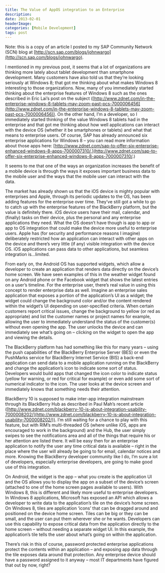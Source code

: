 ```yaml
---
title: The Value of AppOS integration to an Enterprise
description: 
date: 2013-02-01
headerImage: 
categories: [Mobile Development]
tags: post
---
```


Note: this is a copy of an article I posted to my SAP Community Network (SCN) blog at [http://scn.sap.com/blogs/johnwargo](http://scn.sap.com/blogs/johnwargo).

I mentioned in my previous post, it seems that a lot of organizations are thinking more lately about tablet development than smartphone development. Many customers have also told us that they’re looking seriously at Windows 8; that got me thinking about what makes Windows 8 interesting to those organizations. Now, many of you immediately started thinking about the enterprise features of Windows 8 such as the ones described in Eric Lai’s post on the subject ([http://www.zdnet.com/in-the-enterprise-windows-8-tablets-may-zoom-past-pcs-7000006456](http://www.zdnet.com/in-the-enterprise-windows-8-tablets-may-zoom-past-pcs-7000006456)). On the other hand, I’m a developer, so I immediately started thinking of the value Windows 8 tablets had in the enterprise and that got me thinking about how well applications can interact with the device OS (whether it be smartphones or tablets) and what that means to enterprise users. Of course, SAP has already announced six enterprise applications for Windows 8 – you can read more information about those apps here: [http://www.zdnet.com/sap-to-offer-six-enterprise-enhanced-windows-8-apps-7000007310/.](http://www.zdnet.com/sap-to-offer-six-enterprise-enhanced-windows-8-apps-7000007310/.)

It seems to me that one of the ways an organization increases the benefit of a mobile device is through the ways it exposes important business data to the mobile user and the ways that the mobile user can interact with the data.

The market has already shown us that the iOS device is mighty popular with enterprises and Apple, through its periodic updates to the OS, has been adding features for the enterprise over time. They’ve still got a while to go to catch up with the enterprise features of the BlackBerry platform, but the value is definitely there. iOS device users have their mail, calendar, and (finally) tasks on their device, plus the personal and any enterprise applications they need. What the OS doesn’t have though is app to app or app to OS integration that could make the device more useful to enterprise users. Apple has (for security and performance reasons I imagine) deliberately restricted how an application can interact with other apps on the device and there’s very little (if any) visible integration with the device OS. iOS applications can pass data to other applications, but seamless integration is…limited.

From early on, the Android OS has supported widgets, which allow a developer to create an application that renders data directly on the device’s home screen. We have seen examples of this in the weather widget found on any Android phone or the Facebook widget that shows the latest entries on a user’s timeline. For the enterprise user, there’s real value in using this concept to render enterprise data as well. Imagine an enterprise sales application that exposes a portion of the application’s UI as a widget; the widget could change the background color and/or the content rendered within the widget’s UI depending on user-specified criteria. When certain customers report critical issues, change the background to yellow (or red as appropriate) and list the customer names or project names for example, allowing the user to immediately understand the status of the customer(s) without even opening the app. The user unlocks the device and can immediately see what’s going on – clicking on the widget to open the app and viewing the details.

The BlackBerry platform has had something like this for many years – using the push capabilities of the BlackBerry Enterprise Server (BES) or even the PushMarks service for BlackBerry Internet Service (BIS) a back-end application can send data to a mobile application running on the BlackBerry and change the application’s icon to indicate some sort of status. Developers would build apps that changed the icon color to indicate status (yellow for warning, or red for critical for example) or even add some sort of numerical indicator to the icon. The user looks at the device screen and immediately knows that something needs their attention.

BlackBerry 10 is supposed to make inter-app integration mainstream through its BlackBerry Hub as described in Paul Mah’s recent article ([http://www.zdnet.com/blackberry-10-is-about-integration-usability-7000008202/](http://www.zdnet.com/blackberry-10-is-about-integration-usability-7000008202/)). I’m still waiting for a chance to play with this feature, but with RIM’s multi-threaded OS (where unlike iOS, apps are encouraged to work in the background) and the Hub, the user simply swipes to see the notifications area and all of the things that require his or her attention are listed there. It will be easy then for an enterprise application to notify the user any time critical data is available – right in the place where the user will already be going to for email, calendar notices and more. Knowing the BlackBerry developer community like I do, I’m sure a lot of developers, especially enterprise developers, are going to make good use of this integration.

On Android, the widget is the app – what you create is the application UI and the OS allows you to display the app on a subset of the device’s screen (attached to one of the home screen pages available to users). With Windows 8, this is different and likely more useful to enterprise developers. In Windows 8 applications, Microsoft has exposed an API which allows a developer to write data to the application’s tile on the device’s home screen. On Windows 8, tiles are application ‘icons’ that can be dragged around and positioned on the device home screen. Tiles can be big or they can be small, and the user can put them wherever she or he wants. Developers can use this capability to expose critical data from the application directly to the home screen – without needing a separate widget UI. In this example, the application’s tile tells the user about what’s going on within the application.

There’s risk in this of course, password protected enterprise applications protect the contents within an application – and exposing app data through the tile exposes data around that protection. Any enterprise device should have a password assigned to it anyway – most IT departments have figured that out by now, right?